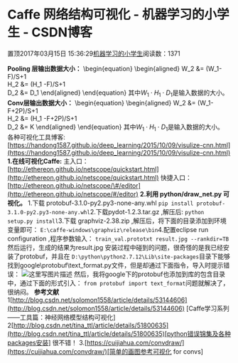 
# Caffe 网络结构可视化 - 机器学习的小学生 - CSDN博客


置顶2017年03月15日 15:36:29[机器学习的小学生](https://me.csdn.net/xuluhui123)阅读数：1371


**Pooling 层输出数据大小：**
\begin{equation}
\begin{aligned}
W_2 &= (W_1-F)/S+1 \
H_2 &= (H_1 -F)/S+1  \
D_2 &= D_1
\end{aligned}
\end{equation}
其中$W_1 \cdot H_1 \cdot D_1$是输入数据的大小。
**Conv层输出数据大小：**
\begin{equation}
\begin{aligned}
W_2 &= (W_1-F+2P)/S+1 \
H_2 &= (H_1 -F+2P)/S+1  \
D_2 &= K
\end{aligned}
\end{equation}
其中$W_1 \cdot H_1 \cdot D_1$是输入数据的大小。
各种可视化工具博客:
[https://handong1587.github.io/deep_learning/2015/10/09/visulize-cnn.html](https://handong1587.github.io/deep_learning/2015/10/09/visulize-cnn.html)
**1.在线可视化Caffe:**
主入口：
[http://ethereon.github.io/netscope/quickstart.html](http://ethereon.github.io/netscope/quickstart.html)
快捷入口：
[http://ethereon.github.io/netscope/\#/editor](http://ethereon.github.io/netscope/#/editor)
**2.利用 python/draw_net.py 可视化。**
1.下载 protobuf-3.1.0-py2.py3-none-any.whl
`pip install protobuf-3.1.0-py2.py3-none-any.whl`2.下载pydot-1.2.3.tar.gz ,解压后:
`python setup.py install`3.下载 graphviz-2.38.zip ,解压后，将下面的目录添加到环境变量即可：
`E:\caffe-windows\graphviz\release\bin`4.配置eclipse run configuration ,程序参数输入：
`train_val.prototxt result.jpg --rankdir=TB`然后运行，生成的结果为result.jpg
安装过程中碰到的问题，很奇怪的是我已经安装了protobuf，并且在
`D:\python\python2.7.12\Lib\site-packages`目录下能够找到google\protobuf\text_format.py文件，但是却通过下面指令，导入时提示错误：
![这里写图片描述](https://img-blog.csdn.net/20170323102239834?watermark/2/text/aHR0cDovL2Jsb2cuY3Nkbi5uZXQvcmFieV9neWw=/font/5a6L5L2T/fontsize/400/fill/I0JBQkFCMA==/dissolve/70/gravity/SouthEast)
然后，我将google下的protobuf也添加到库的包含目录中，通过下面的形式引入：
`from protobuf import text_format`问题就解决了，很纳闷。
**参考文献**
1[http://blog.csdn.net/solomon1558/article/details/53144606](http://blog.csdn.net/solomon1558/article/details/53144606)
[Caffe学习系列——工具篇：神经网络模型结构可视化]
2[http://blog.csdn.net/tina_ttl/article/details/51800635](http://blog.csdn.net/tina_ttl/article/details/51800635)[python错误锦集及各种packages安装] 很不错！
3.[https://cuijiahua.com/convdraw/](https://cuijiahua.com/convdraw/)[简单的画图参考可视化 for convs]

